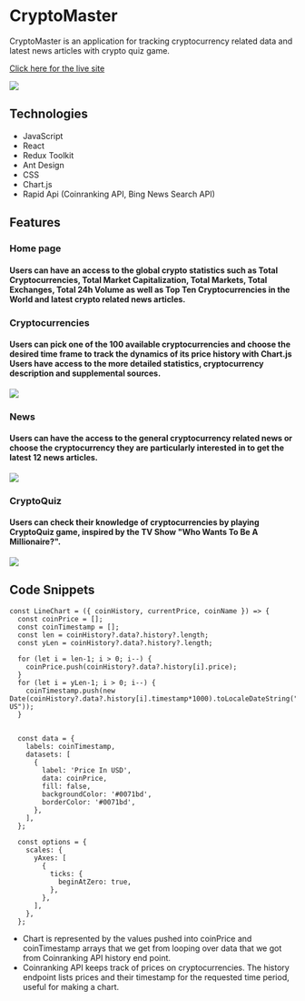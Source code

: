 # CryptoMaster

CryptoMaster is an application for tracking cryptocurrency related data and latest news articles with crypto quiz game.

[Click here for the live site](https://cryptomaster1.herokuapp.com/)

![](https://user-images.githubusercontent.com/32605566/173987251-c729478a-adb2-43fd-9fb4-e025a5cd608b.gif)

## Technologies
- JavaScript
- React
- Redux Toolkit
- Ant Design
- CSS
- Chart.js
- Rapid Api (Coinranking API, Bing News Search API)

## Features

### Home page

#### Users can have an access to the global crypto statistics such as Total Cryptocurrencies, Total Market Capitalization, Total Markets, Total Exchanges, Total 24h Volume as well as Top Ten Cryptocurrencies in the World and latest crypto related news articles.

### Cryptocurrencies
#### Users can pick one of the 100 available cryptocurrencies and choose the desired time frame to track the dynamics of its price history with Chart.js Users have access to the more detailed statistics, cryptocurrency description and supplemental sources. 

![](https://user-images.githubusercontent.com/32605566/173990893-9a88002d-8c09-4251-a59e-e081983a254a.gif)

### News
#### Users can have the access to the general cryptocurrency related news or choose the cryptocurrency they are particularly interested in to get the latest 12 news articles.
![](https://user-images.githubusercontent.com/32605566/173992314-f9013245-47b1-463d-8e11-c456b07055d6.gif)

### CryptoQuiz
#### Users can check their knowledge of cryptocurrencies by playing CryptoQuiz game, inspired by the TV Show "Who Wants To Be A Millionaire?".
![](https://user-images.githubusercontent.com/32605566/173993781-998f4721-1d0e-4c8b-bf3b-9f1d476b63d8.gif)

## Code Snippets
<!-- ![](https://github.com/philsmirnoff/cryptomaster/blob/061674c8f25b3f52c8ce6b77410f0d7914e80359/src/components/LineChart.jsx) -->
```
const LineChart = ({ coinHistory, currentPrice, coinName }) => {
  const coinPrice = [];
  const coinTimestamp = [];
  const len = coinHistory?.data?.history?.length;
  const yLen = coinHistory?.data?.history?.length;

  for (let i = len-1; i > 0; i--) {
    coinPrice.push(coinHistory?.data?.history[i].price);
  }
  for (let i = yLen-1; i > 0; i--) {
    coinTimestamp.push(new Date(coinHistory?.data?.history[i].timestamp*1000).toLocaleDateString("en-US"));
  }


  const data = {
    labels: coinTimestamp,
    datasets: [
      {
        label: 'Price In USD',
        data: coinPrice,
        fill: false,
        backgroundColor: '#0071bd',
        borderColor: '#0071bd',
      },
    ],
  };

  const options = {
    scales: {
      yAxes: [
        {
          ticks: {
            beginAtZero: true,
          },
        },
      ],
    },
  };
  ```
- Chart is represented by the values pushed into coinPrice and coinTimestamp arrays that we get from looping over data that we got from Coinranking API history end point.
- Coinranking API keeps track of prices on cryptocurrencies. The history endpoint lists prices and their timestamp for the requested time period, useful for making a chart.
 
